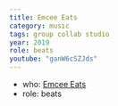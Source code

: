 ```yaml
---
title: Emcee Eats
category: music
tags: group collab studio
year: 2019
role: beats
youtube: "ganW6cSZJds"
---
```

* who: [Emcee Eats](https://facebook.com/EmceeEats/)
* role: beats
